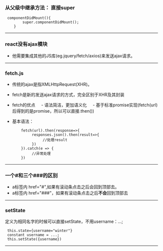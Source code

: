### 从父级中继承方法： 直接super

     componentDidMount(){
            super.componentDidMount();       
        }   
        
- - -
### react没有ajax模块
- 他需要集成其他的JS库(eg.jquery/fetch/axios)来发送ajax请求。

- - -
### fetch.js
- 传统的ajax是指XMLHttpRequest(XHR)。
- fetch是新的发送ajax请求的方式，完全区别于XHR及其封装
- fetch的优点
     - 语法简洁，更加语义化
     - 基于标准promise实现(fetch(url)后得到的是promise，所以可以直接.then())
- 基本语法：

          fetch(url).then(response=>{
               responses.json().then(result=>{
                    //处理result
               })
          }).catch(e => {
               //异常处理
          })


- - -
### 一个#和三个###的区别
- a标签内 href="#",如果有滚动条点击之后会回到顶部去。
- a标签内 href="###"，如果有滚动条点击之后**不会**回到顶部去

- - -
### setState
定义为相同名字的时候可以直接setState，不用username：...;


     this.state={username="winter"}
     constant username = ...;
     this.setState({username})
          

- - -
### 
